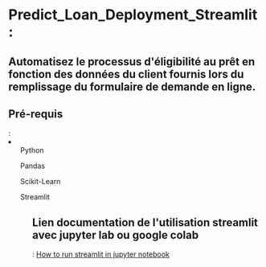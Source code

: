 # Predict_Loan_Deployment_Streamlit :

## Automatisez le processus d'éligibilité au prêt en fonction des données du client fournis lors du remplissage du formulaire de demande en ligne.
<h2> Pré-requis </h2> : 
<li>
<ol>Python</ol>
<ol>Pandas</ol>
<ol>Scikit-Learn</ol>
<ol>Streamlit<ol/>
</li>
<h2> Lien documentation de l'utilisation streamlit avec jupyter lab ou google colab </h2>:
<a href="https://docs.streamlit.io/en/stable/troubleshooting/clean-install.html"> How to run streamlit in jupyter notebook </a>
